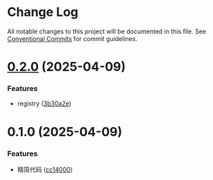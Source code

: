 # Change Log

All notable changes to this project will be documented in this file.
See [Conventional Commits](https://conventionalcommits.org) for commit guidelines.

# [0.2.0](https://gitlab.xxx.com/react-library/cli/create-project/compare/@ecode/react-template@0.1.0...@ecode/react-template@0.2.0) (2025-04-09)

### Features

- registry ([3b30a2e](https://gitlab.xxx.com/react-library/cli/create-project/commit/3b30a2ec43bb367f623c3fe703a67fec2c9d319a))

# 0.1.0 (2025-04-09)

### Features

- 精简代码 ([cc14000](https://gitlab.xxx.com/react-library/cli/create-project/commit/cc14000e1d125c8a0ea43fff592984f5e0abca9e))
